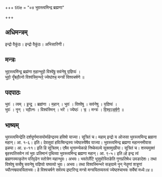 +++
title = "०४ भुवस्त्वमिन्द्र ब्रह्मणा"

+++
## अधिमन्त्रम्
इन्द्रो वैकुंठः। इन्द्रो वैकुंठः। अभिसारिणी।

## मन्त्रः
भुव॒स्त्वमि॑न्द्र॒ ब्रह्म॑णा म॒हान्भुवो॒ विश्वे॑षु॒ सव॑नेषु य॒ज्ञियः॑ ।  
भुवो॒ नॄँश्च्यौ॒त्नो विश्व॑स्मि॒न्भरे॒ ज्येष्ठ॑श्च॒ मन्त्रो॑ विश्वचर्षणे ॥

## पदपाठः
भुवः॑ । त्वम् । इ॒न्द्र॒ । ब्रह्म॑णा । म॒हान् । भुवः॑ । विश्वे॑षु । सव॑नेषु । य॒ज्ञियः॑ ।  
भुवः॑ । नॄन् । च्यौ॒त्नः । विश्व॑स्मिन् । भरे॑ । ज्येष्ठः॑ । च॒ । मन्त्रः॑ । वि॒श्व॒ऽच॒र्ष॒णे॒ ॥

## भाष्यम्
भुवस्त्वमिन्द्रेति दर्शपूर्णमासयोर्माहेन्द्रस्य हविषो याज्या। सूत्रितं च। महाम् इन्द्रो य ओजसा भुवस्त्वमिन्द्र ब्रह्मना महान्। आ. १-६। इति। देवसुवां हविःष्विन्द्रस्य ज्येष्ठस्यैषैव याज्या। भुवस्त्वमिन्द्र ब्रह्मणा महाननमीवास इळया। आ. ४-११। इति हि सूत्रितम्। एषैव भूनाम्न्येकाहे निष्केवल्ये सूक्तमुखीया। सूत्रितं च। शस्यमुक्तं बृहस्पतिसवेन त्वं भुवः प्रतिमानं पृथिव्या भुवस्त्वमिन्द्र ब्रह्मणा महान्। आ. ९-५। इति॥हे इन्द्र त्वं ब्रह्मणस्मत्कृतेन परिवृढेन स्तोत्रेण महान्भुवः। अभवः। भवतेर्लेटि भूसुवोस्तिङेति गुणप्रतिषेध उवङादेशः। तथा विश्वेषु सर्व्वेषु सवनेषु यज्ञियो यष्यव्यो भुवः। अभवः। तथा विश्वस्मिन्भरे सङ्ग्रामे नॄन् नेतॄणां शत्रूणां च्यौत्नश्च्यावयिताभवः। हे विश्वचर्षने सर्वस्य द्रष्टरिन्द्र मन्त्रो मन्त्रयितव्यस्त्वं ज्येष्ठश्चाभवः सर्वेषां मध्ये॥४॥
